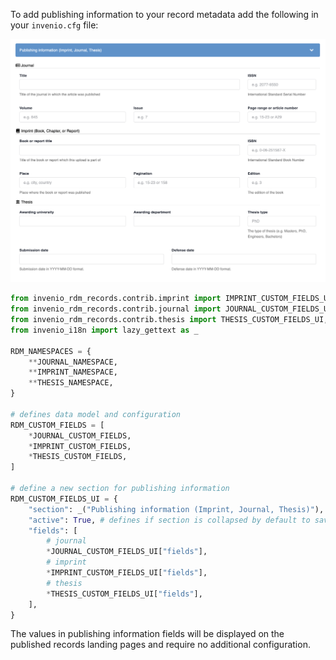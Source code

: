 To add publishing information to your record metadata add the following in your `invenio.cfg` file: 

![Publishing info](./imgs/publishing-info.png)
```python
from invenio_rdm_records.contrib.imprint import IMPRINT_CUSTOM_FIELDS_UI, IMPRINT_CUSTOM_FIELDS, IMPRINT_NAMESPACE
from invenio_rdm_records.contrib.journal import JOURNAL_CUSTOM_FIELDS_UI, JOURNAL_CUSTOM_FIELDS, JOURNAL_NAMESPACE
from invenio_rdm_records.contrib.thesis import THESIS_CUSTOM_FIELDS_UI, THESIS_CUSTOM_FIELDS, THESIS_NAMESPACE
from invenio_i18n import lazy_gettext as _

RDM_NAMESPACES = {
    **JOURNAL_NAMESPACE,
    **IMPRINT_NAMESPACE,
    **THESIS_NAMESPACE,
}

# defines data model and configuration
RDM_CUSTOM_FIELDS = [
    *JOURNAL_CUSTOM_FIELDS,
    *IMPRINT_CUSTOM_FIELDS,
    *THESIS_CUSTOM_FIELDS,
]

# define a new section for publishing information
RDM_CUSTOM_FIELDS_UI = {
    "section": _("Publishing information (Imprint, Journal, Thesis)"),
    "active": True, # defines if section is collapsed by default to save space
    "fields": [
        # journal
        *JOURNAL_CUSTOM_FIELDS_UI["fields"],
        # imprint
        *IMPRINT_CUSTOM_FIELDS_UI["fields"],
        # thesis
        *THESIS_CUSTOM_FIELDS_UI["fields"],
    ],
}

```

The values in publishing information fields will be displayed on the published records landing pages and require no additional configuration. 